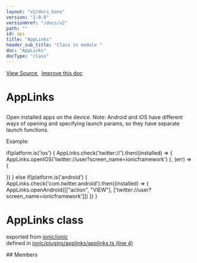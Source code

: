 ```yaml
---
layout: "v2/docs_base"
version: "2.0.0"
versionHref: "/docs/v2"
path: ""
id: api
title: "AppLinks"
header_sub_title: "Class in module "
doc: "AppLinks"
docType: "class"
---
```



<div class="improve-docs">
  <a href='http://github.com/driftyco/ionic2/tree/master/ionic/plugins/applinks/applinks.ts#L3'>
    View Source
  </a>
  &nbsp;
  <a href='http://github.com/driftyco/ionic2/edit/master/ionic/plugins/applinks/applinks.ts#L3'>
    Improve this doc
  </a>
</div>




<h1 class="api-title">

  AppLinks



</h1>





<p>Open installed apps on the device. Note: Android and iOS have different ways of
opening and specifying launch params, so they have separate launch functions.</p>
<p>Example:</p>
<p>if(platform.is(&#39;ios&#39;) {
  AppLinks.check(&#39;twitter://&#39;).then((installed) =&gt; {
    AppLinks.openIOS(&#39;twitter://user?screen_name=ionicframework&#39;)
  }, (err) =&gt; {</p>
<p>  })
} else if(platform.is(&#39;android&#39;) {
  AppLinks.check(&#39;com.twitter.android&#39;).then((installed) =&gt; {
    AppLinks.openAndroid([[&quot;action&quot;, &quot;VIEW&quot;], [&#39;twitter://user?screen_name=ionicframework&#39;]])
  })
}</p>


<h1 class="class export">AppLinks <span class="type">class</span></h1>
<p class="module">exported from <a href='undefined'>ionic/ionic</a><br/>
defined in <a href="https://github.com/driftyco/ionic2/tree/master/ionic/plugins/applinks/applinks.ts#L4-L71">ionic/plugins/applinks/applinks.ts (line 4)</a>
</p>
## Members

